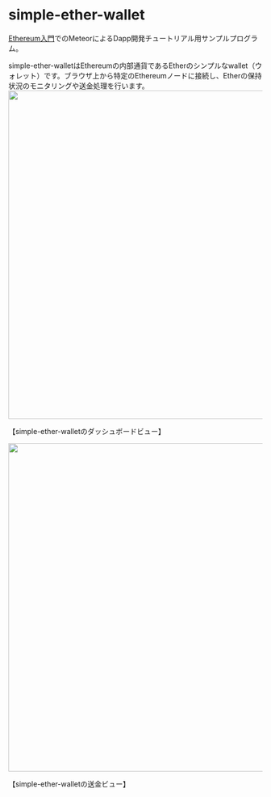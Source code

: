 # simple-ether-wallet
[Ethereum入門](http://book.ethereum-jp.net/)でのMeteorによるDapp開発チュートリアル用サンプルプログラム。

simple-ether-walletはEthereumの内部通貨であるEtherのシンプルなwallet（ウォレット）です。ブラウザ上から特定のEthereumノードに接続し、Etherの保持状況のモニタリングや送金処理を行います。
<img src="http://book.ethereum-jp.net/meteor_dapp/00_img/dashboard_view.png" width="650">

【simple-ether-walletのダッシュボードビュー】

<img src="http://book.ethereum-jp.net/meteor_dapp/00_img/send_view.png" width="650">

【simple-ether-walletの送金ビュー】

